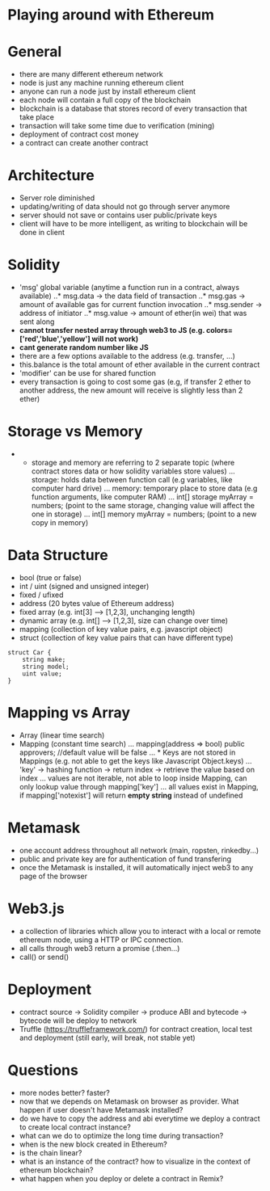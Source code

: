 # Playing around with Ethereum

# General
- there are many different ethereum network
- node is just any machine running ethereum client
- anyone can run a node just by install ethereum client
- each node will contain a full copy of the blockchain
- blockchain is a database that stores record of every transaction that take place
- transaction will take some time due to verification (mining)
- deployment of contract cost money
- a contract can create another contract

# Architecture
- Server role diminished
- updating/writing of data should not go through server anymore
- server should not save or contains user public/private keys
- client will have to be more intelligent, as writing to blockchain will be done in client

# Solidity
- 'msg' global variable (anytime a function run in a contract, always available)
..* msg.data -> the data field of transaction
..* msg.gas -> amount of available gas for current function invocation
..* msg.sender -> address of initiator
..* msg.value -> amount of ether(in wei) that was sent along
- **cannot transfer nested array through web3 to JS (e.g. colors=['red','blue','yellow'] will not work)**
- **cant generate random number like JS**
- there are a few options available to the address (e.g. transfer, ...)
- this.balance is the total amount of ether available in the current contract
- 'modifier' can be use for shared function
- every transaction is going to cost some gas (e.g, if transfer 2 ether to another address, the new amount will receive is slightly less than 2 ether)

# Storage vs Memory
- * storage and memory are referring to 2 separate topic (where contract stores data or how solidity variables store values)
... storage: holds data between function call (e.g variables, like computer hard drive)
... memory: temporary place to store data (e.g function arguments, like computer RAM)
... int[] storage myArray = numbers; (point to the same storage, changing value will affect the one in storage)
... int[] memory myArray = numbers; (point to a new copy in memory)

# Data Structure
- bool (true or false)
- int / uint (signed and unsigned integer)
- fixed / ufixed 
- address (20 bytes value of Ethereum address)
- fixed array (e.g. int[3] --> [1,2,3], unchanging length)
- dynamic array (e.g. int[] --> [1,2,3], size can change over time)
- mapping (collection of key value pairs, e.g. javascript object)
- struct (collection of key value pairs that can have different type)
```
struct Car {
    string make;
    string model;
    uint value;
}
```

# Mapping vs Array
- Array (linear time search)
- Mapping (constant time search)
... mapping(address => bool) public approvers; //default value will be false
... * Keys are not stored in Mappings (e.g. not able to get the keys like Javascript Object.keys)
... 'key' -> hashing function -> return index -> retrieve the value based on index
... values are not iterable, not able to loop inside Mapping, can only lookup value through mapping['key']
... all values exist in Mapping, if mapping['notexist'] will return **empty string** instead of undefined

# Metamask
- one account address throughout all network (main, ropsten, rinkedby...)
- public and private key are for authentication of fund transfering
- once the Metamask is installed, it will automatically inject web3 to any page of the browser

# Web3.js
- a collection of libraries which allow you to interact with a local or remote ethereum node, using a HTTP or IPC connection.
- all calls through web3 return a promise (.then...)
- call() or send()

# Deployment
- contract source -> Solidity compiler -> produce ABI and bytecode -> bytecode will be deploy to network
- Truffle (https://truffleframework.com/) for contract creation, local test and deployment (still early, will break, not stable yet)

# Questions
- more nodes better? faster?
- now that we depends on Metamask on browser as provider. What happen if user doesn't have Metamask installed?
- do we have to copy the address and abi everytime we deploy a contract to create local contract instance?
- what can we do to optimize the long time during transaction?
- when is the new block created in Ethereum?
- is the chain linear?
- what is an instance of the contract? how to visualize in the context of ethereum blockchain?
- what happen when you deploy or delete a contract in Remix?